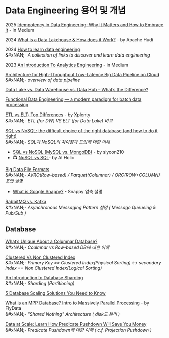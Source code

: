 # Data Engineering 용어 및 개념

2025 [Idempotency in Data Engineering: Why It Matters and How to Embrace It](https://blog.det.life/idempotency-in-data-engineering-why-it-matters-and-how-to-embrace-it-ec3fb0aec118) - in Medium

2024 [What is a Data Lakehouse & How does it Work?](https://hudi.apache.org/blog/2024/07/11/what-is-a-data-lakehouse/) - by Apache Hudi

2024 [How to learn data engineering](https://www.blef.fr/learn-data-engineering/) \
&#xNAN;_- A collection of links to discover and learn data engineering_

2023 [An Introduction To Analytics Engineering](https://towardsdatascience.com/analytics-engineering-8b0ed0883379) - in Medium

[Architecture for High-Throughput Low-Latency Big Data Pipeline on Cloud](https://towardsdatascience.com/scalable-efficient-big-data-analytics-machine-learning-pipeline-architecture-on-cloud-4d59efc092b5)\
&#xNAN;_- overview of data pipeline_

[Data Lake vs. Data Warehouse vs. Data Hub – What’s the Difference?](https://miktysh.com.au/data-lake-vs-data-warehouse-vs-data-hub-whats-the-difference/)

[Functional Data Engineering — a modern paradigm for batch data processing](https://medium.com/@maximebeauchemin/functional-data-engineering-a-modern-paradigm-for-batch-data-processing-2327ec32c42a)

[ETL vs ELT: Top Differences](https://www.xplenty.com/blog/etl-vs-elt/) - by Xplenty\
&#xNAN;_- ETL (for DW) VS ELT (for Data Lake) 비교_

[SQL vs NoSQL: the difficult choice of the right database (and how to do it right)](https://towardsdatascience.com/its-time-to-familiarize-yourself-with-nosql-databases-more-than-ever-5fb1f65c22b1)\
&#xNAN;_- SQL과 NoSQL의 차이점과 도입에 대한 이해_

* [SQL vs NoSQL (MySQL vs. MongoDB)](https://siyoon210.tistory.com/130) - by siyoon210
* 📺 [NoSQL vs SQL](https://www.youtube.com/watch?v=CjsVx9sARDU)- by AI Holic

[Big Data File Formats](https://blog.clairvoyantsoft.com/big-data-file-formats-3fb659903271)\
&#xNAN;_- AVRO(Row-based) / Parquet(Columnar) / ORC(ROW+COLUMN) 포맷 설명_

* [What is Google Snappy?](https://blog.openbridge.com/what-is-google-snappy-high-speed-data-compression-and-decompression-f6919f20dce4) - Snappy 압축 설명

[RabbitMQ vs. Kafka](https://medium.com/better-programming/rabbitmq-vs-kafka-1ef22a041793)\
&#xNAN;_- Asynchronous Messaging Pattern 설명 ( Message Queueing & Pub/Sub )_



## Database

[What’s Unique About a Columnar Database?](https://www.flydata.com/blog/whats-unique-about-a-columnar-database/)\
&#xNAN;_- Coulmnar vs Row-based DB에 대한 이해_

[Clustered Vs Non Clustered Index](https://medium.com/fintechexplained/clustered-vs-non-clustered-index-8efed55ed7b9)\
&#xNAN;_- Primary Key == Clustered Index(Physical Sorting) <-> secondary index == Non Clustered Index(Logical Sorting)_

[An Introduction to Database Sharding](https://medium.com/better-programming/an-introduction-to-database-sharding-b6abde73d04f)\
&#xNAN;_- Sharding (Partitioning)_

[5 Database Scaling Solutions You Need to Know](https://medium.com/swlh/5-database-scaling-solutions-you-need-to-know-e307570efb72)

[What is an MPP Database? Intro to Massively Parallel Processing](https://www.flydata.com/blog/introduction-to-massively-parallel-processing/) - by FlyData\
&#xNAN;_- "Shared Nothing" Architecture ( disk도 분리 )_

[Data at Scale: Learn How Predicate Pushdown Will Save You Money](https://medium.com/microsoftazure/data-at-scale-learn-how-predicate-pushdown-will-save-you-money-7063b80878d7)\
&#xNAN;_- Predicate Pushdown에 대한 이해 ( c.f. Projection Pushdown )_
